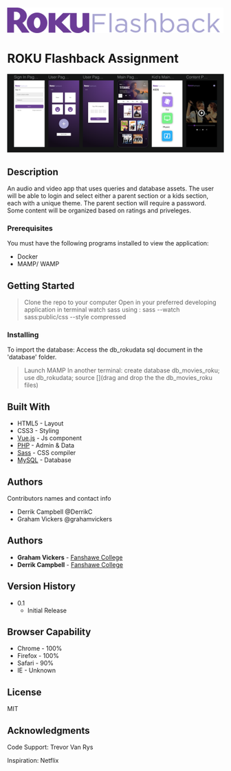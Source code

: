 ![rokuLogo](images/roku_Readme.svg)

# ROKU Flashback Assignment
![rokuMobile](images/mobile_rokuflashback_design-1.png)
## Description
An audio and video app that uses queries and database assets. The user will be able to login and select either a parent section or a kids section, each with a unique theme. The parent section will require a password. Some content will be organized based on ratings and priveleges. 

### Prerequisites

You must have the following programs installed to view the application: 

* Docker
* MAMP/ WAMP

## Getting Started
 >Clone the repo to your computer
 >Open in your preferred developing application
 >in terminal watch sass using : sass --watch sass:public/css --style compressed


### Installing


To import the database: 
Access the db_rokudata sql document in the 'database' folder.

> Launch MAMP
In another terminal:
> create database db_movies_roku;
> use db_rokudata;
>source [](drag and drop the the db_movies_roku files)

## Built With

* HTML5 - Layout
* CSS3 - Styling
* [Vue.js](https://vuejs.org/) - Js component
* [PHP](https://www.php.net/) - Admin & Data
* [Sass](https://sass-lang.com/) - CSS compiler
* [MySQL](https://www.mysql.com/) - Database  

## Authors

Contributors names and contact info

* Derrik Campbell @DerrikC
* Graham Vickers @grahamvickers

## Authors

* **Graham Vickers**  - [Fanshawe College](https://github.com/grahamvickers)
* **Derrik Campbell** - [Fanshawe College](https://github.com/DerrikC)

## Version History

* 0.1
    * Initial Release
  
## Browser Capability 

* Chrome - 100%
* Firefox - 100%
* Safari - 90%
* IE - Unknown

## License

MIT

## Acknowledgments


Code Support: 
Trevor Van Rys

Inspiration: 
Netflix
